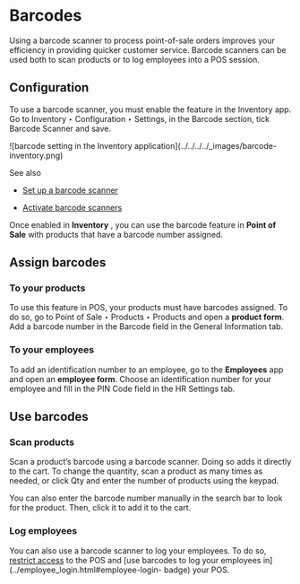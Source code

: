 # Barcodes

Using a barcode scanner to process point-of-sale orders improves your
efficiency in providing quicker customer service. Barcode scanners can be used
both to scan products or to log employees into a POS session.

## Configuration

To use a barcode scanner, you must enable the feature in the Inventory app. Go
to Inventory ‣ Configuration ‣ Settings, in the Barcode section, tick Barcode
Scanner and save.

![barcode setting in the Inventory application](../../../../_images/barcode-
inventory.png)

See also

  * [Set up a barcode scanner](../../../inventory_and_mrp/barcode/setup/hardware.html)

  * [Activate barcode scanners](../../../inventory_and_mrp/barcode/setup/software.html)

Once enabled in **Inventory** , you can use the barcode feature in **Point of
Sale** with products that have a barcode number assigned.

## Assign barcodes

### To your products

To use this feature in POS, your products must have barcodes assigned. To do
so, go to Point of Sale ‣ Products ‣ Products and open a **product form**. Add
a barcode number in the Barcode field in the General Information tab.

### To your employees

To add an identification number to an employee, go to the **Employees** app
and open an **employee form**. Choose an identification number for your
employee and fill in the PIN Code field in the HR Settings tab.

## Use barcodes

### Scan products

Scan a product’s barcode using a barcode scanner. Doing so adds it directly to
the cart. To change the quantity, scan a product as many times as needed, or
click Qty and enter the number of products using the keypad.

You can also enter the barcode number manually in the search bar to look for
the product. Then, click it to add it to the cart.

### Log employees

You can also use a barcode scanner to log your employees. To do so, [restrict
access](../employee_login.html#employee-login-configuration) to the POS and
[use barcodes to log your employees in](../employee_login.html#employee-login-
badge) your POS.


